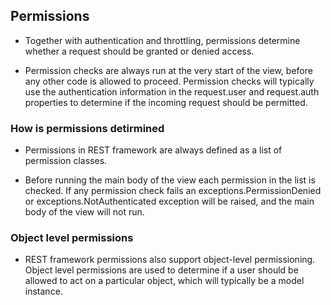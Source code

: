 ## Permissions

- Together with authentication and throttling, permissions determine whether a request should be granted or denied access.

- Permission checks are always run at the very start of the view, before any other code is allowed to proceed. Permission checks will typically use the authentication information in the request.user and request.auth properties to determine if the incoming request should be permitted.

### How is permissions detirmined

- Permissions in REST framework are always defined as a list of permission classes.

- Before running the main body of the view each permission in the list is checked. If any permission check fails an exceptions.PermissionDenied or exceptions.NotAuthenticated exception will be raised, and the main body of the view will not run.

### Object level permissions

- REST framework permissions also support object-level permissioning. Object level permissions are used to determine if a user should be allowed to act on a particular object, which will typically be a model instance.